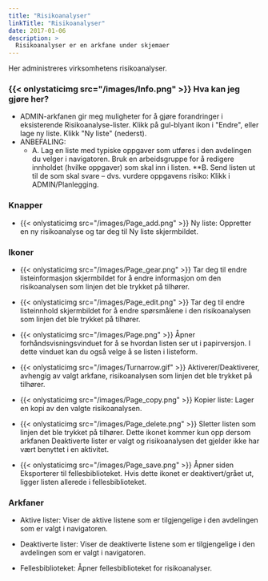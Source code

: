 ```yaml
---
title: "Risikoanalyser"
linkTitle: "Risikoanalyser"
date: 2017-01-06
description: >
  Risikoanalyser er en arkfane under skjemaer 
---
```

Her administreres virksomhetens risikoanalyser. 

### {{< onlystaticimg src="/images/Info.png" >}} Hva kan jeg gjøre her?

- ADMIN-arkfanen gir meg muligheter for å gjøre forandringer i eksisterende Risikoanalyse-lister. Klikk på gul-blyant ikon i "Endre", eller lage ny liste. Klikk "Ny liste" (nederst).
- ANBEFALING:
  - A. Lag en liste med typiske oppgaver som utføres i den avdelingen du velger i navigatoren. Bruk en arbeidsgruppe for å redigere innholdet (hvilke oppgaver) som skal inn i listen. **B. Send listen ut til de som skal svare – dvs. vurdere oppgavens risiko: Klikk i ADMIN/Planlegging.

### Knapper

- {{< onlystaticimg src="/images/Page_add.png" >}} Ny liste: Oppretter en ny risikoanalyse og tar deg til Ny liste skjermbildet.

### Ikoner

- {{< onlystaticimg src="/images/Page_gear.png" >}} Tar deg til endre listeinformasjon skjermbildet for å endre informasjon om den risikoanalysen som linjen det ble trykket på tilhører.

- {{< onlystaticimg src="/images/Page_edit.png" >}} Tar deg til endre listeinnhold skjermbildet for å endre spørsmålene i den risikoanalysen som linjen det ble trykket på tilhører.
    
- {{< onlystaticimg src="/images/Page.png" >}} Åpner forhåndsvisningsvinduet for å se hvordan listen ser ut i papirversjon. I dette vinduet kan du også velge å se listen i listeform.
    
- {{< onlystaticimg src="/images/Turnarrow.gif" >}} Aktiverer/Deaktiverer, avhengig av valgt arkfane, risikoanalysen som linjen det ble trykket på tilhører.
    
- {{< onlystaticimg src="/images/Page_copy.png" >}} Kopier liste: Lager en kopi av den valgte risikoanalysen.
    
- {{< onlystaticimg src="/images/Page_delete.png" >}} Sletter listen som linjen det ble trykket på tilhører. Dette ikonet kommer kun opp dersom arkfanen Deaktiverte lister er valgt og risikoanalysen det gjelder ikke har vært benyttet i en aktivitet.
    
- {{< onlystaticimg src="/images/Page_save.png" >}} Åpner siden Eksporterer til fellesbiblioteket. Hvis dette ikonet er deaktivert/grået ut, ligger listen allerede i fellesbiblioteket.

### Arkfaner

- Aktive lister: Viser de aktive listene som er tilgjengelige i den avdelingen som er valgt i navigatoren.
    
- Deaktiverte lister: Viser de deaktiverte listene som er tilgjengelige i den avdelingen som er valgt i navigatoren.
    
- Fellesbiblioteket: Åpner fellesbiblioteket for risikoanalyser.
